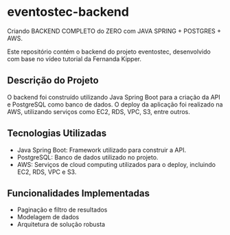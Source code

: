 # eventostec-backend
Criando BACKEND COMPLETO do ZERO com JAVA SPRING + POSTGRES + AWS. 

Este repositório contém o backend do projeto eventostec, desenvolvido com base no vídeo tutorial da Fernanda Kipper.

## Descrição do Projeto
O backend foi construído utilizando Java Spring Boot para a criação da API e PostgreSQL como banco de dados. O deploy da aplicação foi realizado na AWS, utilizando serviços como EC2, RDS, VPC, S3, entre outros.

## Tecnologias Utilizadas
- Java Spring Boot: Framework utilizado para construir a API.
- PostgreSQL: Banco de dados utilizado no projeto.
- AWS: Serviços de cloud computing utilizados para o deploy, incluindo EC2, RDS, VPC e S3.

## Funcionalidades Implementadas
- Paginação e filtro de resultados
- Modelagem de dados
- Arquitetura de solução robusta
